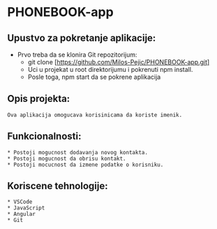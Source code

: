 # PHONEBOOK-app


## Upustvo za pokretanje aplikacije:

* Prvo treba da se klonira  Git repozitorijum:
    * git clone [https://github.com/Milos-Pejic/PHONEBOOK-app.git]
    * Uci u projekat u root direktorijumu i pokrenuti npm install.
    * Posle toga, npm start da se pokrene aplikacija

## Opis projekta:
    Ova aplikacija omogucava korisinicama da koriste imenik.

## Funkcionalnosti:
    * Postoji mogucnost dodavanja novog kontakta.
    * Postoji mogucnost da obrisu kontakt.
    * Postoji mocucnost da izmene podatke o korisniku.

## Koriscene tehnologije:
    * VSCode
    * JavaScript
    * Angular
    * Git